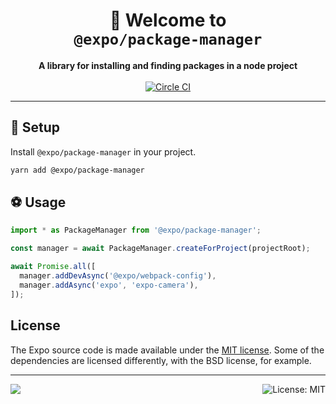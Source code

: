 <!-- Title -->
<h1 align="center">
👋 Welcome to <br><code>@expo/package-manager</code>
</h1>

<!-- Header -->

<p align="center">
    <b>A library for installing and finding packages in a node project</b>
    <br/>
    <br/>
    <a aria-label="Circle CI" href="https://circleci.com/gh/expo/expo-cli/tree/master">
        <img alt="Circle CI" src="https://flat.badgen.net/circleci/github/expo/expo-cli?label=Circle%20CI&labelColor=555555&icon=circleci">
    </a>
</p>

---

<!-- Body -->

## 🏁 Setup

Install `@expo/package-manager` in your project.

```sh
yarn add @expo/package-manager
```

## ⚽️ Usage

```ts
import * as PackageManager from '@expo/package-manager';

const manager = await PackageManager.createForProject(projectRoot);

await Promise.all([
  manager.addDevAsync('@expo/webpack-config'),
  manager.addAsync('expo', 'expo-camera'),
]);
```

## License

The Expo source code is made available under the [MIT license](LICENSE). Some of the dependencies are licensed differently, with the BSD license, for example.

<!-- Footer -->

---

<p>
    <a aria-label="sponsored by expo" href="http://expo.io">
        <img src="https://img.shields.io/badge/SPONSORED%20BY%20EXPO-4630EB.svg?style=for-the-badge" target="_blank" />
    </a>
    <a aria-label="@expo/package-manager is free to use" href="/LICENSE" target="_blank">
        <img align="right" alt="License: MIT" src="https://img.shields.io/badge/License-MIT-success.svg?style=for-the-badge&color=33CC12" target="_blank" />
    </a>
</p>

